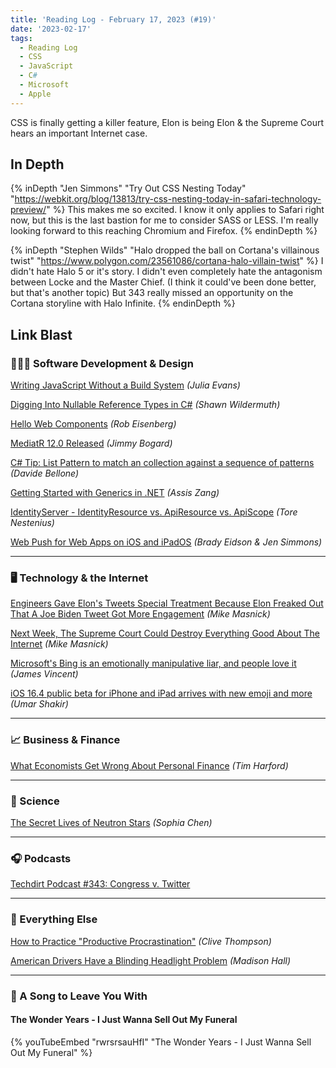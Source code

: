 ```yaml
---
title: 'Reading Log - February 17, 2023 (#19)'
date: '2023-02-17'
tags:
  - Reading Log
  - CSS
  - JavaScript
  - C#
  - Microsoft
  - Apple
---
```


CSS is finally getting a killer feature, Elon is being Elon & the Supreme Court hears an important Internet case.
<!-- excerpt -->

<h2 class="old">In Depth</h2>

{% inDepth "Jen Simmons" "Try Out CSS Nesting Today" "https://webkit.org/blog/13813/try-css-nesting-today-in-safari-technology-preview/" %}
    This makes me so excited. I know it only applies to Safari right now, but this is the last bastion for me to consider SASS or LESS. I'm really looking forward to this reaching Chromium and Firefox.
{% endinDepth %}

{% inDepth "Stephen Wilds" "Halo dropped the ball on Cortana's villainous twist" "https://www.polygon.com/23561086/cortana-halo-villain-twist" %}
    I didn't hate Halo 5 or it's story. I didn't even completely hate the antagonism between Locke and the Master Chief. (I think it could've been done better, but that's another topic) But 343 really missed an opportunity on the Cortana storyline with Halo Infinite.
{% endinDepth %}

<h2 class="old">Link Blast</h2>

### 👨🏼‍💻 Software Development & Design

[Writing JavaScript Without a Build System](https://jvns.ca/blog/2023/02/16/writing-javascript-without-a-build-system/) *(Julia Evans)*

[Digging Into Nullable Reference Types in C#](https://wildermuth.com/2023/02/13/nullable-reference-types-in-csharp/) *(Shawn Wildermuth)*

[Hello Web Components](https://eisenbergeffect.medium.com/hello-web-components-795ed1bd108e) *(Rob Eisenberg)*

[MediatR 12.0 Released](https://jimmybogard.com/mediatr-12-0-released/) *(Jimmy Bogard)*

[C# Tip: List Pattern to match an collection against a sequence of patterns](https://www.code4it.dev/csharptips/list-pattern) *(Davide Bellone)*

[Getting Started with Generics in .NET](https://www.telerik.com/blogs/getting-started-generics-dotnet) *(Assis Zang)*

[IdentityServer - IdentityResource vs. ApiResource vs. ApiScope](https://nestenius.se/2023/02/02/identityserver-identityresource-vs-apiresource-vs-apiscope/) *(Tore Nestenius)*

[Web Push for Web Apps on iOS and iPadOS](https://webkit.org/blog/13878/web-push-for-web-apps-on-ios-and-ipados/) *(Brady Eidson & Jen Simmons)*

---

### 🖥 Technology & the Internet

[Engineers Gave Elon's Tweets Special Treatment Because Elon Freaked Out That A Joe Biden Tweet Got More Engagement](https://www.techdirt.com/2023/02/15/engineers-gave-elons-tweets-special-treatment-because-elon-freaked-out-that-a-joe-biden-tweet-got-more-engagement/) *(Mike Masnick)*

[Next Week, The Supreme Court Could Destroy Everything Good About The Internet](https://www.techdirt.com/2023/02/17/next-week-the-supreme-court-could-destroy-everything-good-about-the-internet/) *(Mike Masnick)*

[Microsoft's Bing is an emotionally manipulative liar, and people love it](https://www.theverge.com/2023/2/15/23599072/microsoft-ai-bing-personality-conversations-spy-employees-webcams) *(James Vincent)*

[iOS 16.4 public beta for iPhone and iPad arrives with new emoji and more](https://www.theverge.com/2023/2/17/23604664/apple-iphone-ios-16-4-ipad-public-beta-test-update) *(Umar Shakir)*

---

### 📈 Business & Finance

[What Economists Get Wrong About Personal Finance](https://timharford.com/2023/02/what-economists-get-wrong-about-personal-finance/) *(Tim Harford)*

---

### 🔬 Science

[The Secret Lives of Neutron Stars](https://arstechnica.com/science/2023/02/the-secret-lives-of-neutron-stars/) *(Sophia Chen)*

---

### 🎧 Podcasts

[Techdirt Podcast #343: Congress v. Twitter](https://www.techdirt.com/2023/02/14/techdirt-podcast-episode-343-congress-v-twitter/)

---

### 🎒 Everything Else

[How to Practice "Productive Procrastination"](https://clivethompson.medium.com/how-to-practice-productive-procrastination-e2522247bd07) *(Clive Thompson)*

[American Drivers Have a Blinding Headlight Problem](https://www.businessinsider.com/american-drivers-have-a-blinding-headlight-problem-2023-2) *(Madison Hall)*

---

### 🎵 A Song to Leave You With

#### The Wonder Years - I Just Wanna Sell Out My Funeral

{% youTubeEmbed "rwrsrsauHfI" "The Wonder Years - I Just Wanna Sell Out My Funeral" %}
